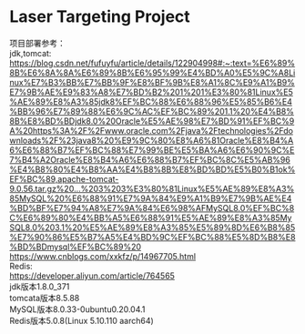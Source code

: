 # Laser Targeting Project
项目部署参考：<br>
jdk,tomcat:
<br>
https://blog.csdn.net/fufuyfu/article/details/122904998#:~:text=%E6%89%8B%E6%8A%8A%E6%89%8B%E6%95%99%E4%BD%A0%E5%9C%A8Linux%E7%B3%BB%E7%BB%9F%E8%BF%9B%E8%A1%8C%E9%A1%B9%E7%9B%AE%E9%83%A8%E7%BD%B2%201%201%E3%80%81Linux%E5%AE%89%E8%A3%85jdk8%EF%BC%88%E6%88%96%E5%85%B6%E4%BB%96%E7%89%88%E6%9C%AC%EF%BC%89%201.1%20%E4%B8%8B%E8%BD%BDjdk8.0%20Oracle%E5%AE%98%E7%BD%91%EF%BC%9A%20https%3A%2F%2Fwww.oracle.com%2Fjava%2Ftechnologies%2Fdownloads%2F%23java8%20%E9%9C%80%E8%A6%81Oracle%E8%B4%A6%E6%88%B7%EF%BC%88%E7%99%BE%E5%BA%A6%E6%90%9C%E7%B4%A2Oracle%E8%B4%A6%E6%88%B7%EF%BC%8C%E5%AB%96%E4%B8%80%E4%B8%AA%E4%B8%8B%E8%BD%BD%E5%B0%B1ok%EF%BC%89,apache-tomcat-9.0.56.tar.gz%20...%203%203%E3%80%81Linux%E5%AE%89%E8%A3%85MySQL%20%E6%88%91%E7%9A%84%E9%A1%B9%E7%9B%AE%E4%BD%BF%E7%94%A8%E7%9A%84%E6%98%AFMySQL8.0%EF%BC%8C%E6%89%80%E4%BB%A5%E6%88%91%E5%AE%89%E8%A3%85MySQL8.0%203.1%20%E5%AE%89%E8%A3%85%E5%89%8D%E6%B8%85%E7%90%86%E5%B7%A5%E4%BD%9C%EF%BC%88%E5%8D%B8%E8%BD%BDmysql%EF%BC%89%20
<br>
https://www.cnblogs.com/xxkfz/p/14967705.html
<br>
Redis:
<br>
https://developer.aliyun.com/article/764565
<br>
jdk版本1.8.0_371<br>
tomcata版本8.5.88<br>
MySQL版本8.0.33-0ubuntu0.20.04.1<br>
Redis版本5.0.8(Linux 5.10.110 aarch64)<br>
